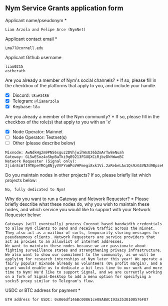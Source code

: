 Nym Service Grants application form 
------------------------------------

Applicant name/pseudonym *
```
Liam Arzola and Felipe Arce (NymNet)
```

Applicant contact email *
```
Lma77@cornell.edu
```

Applicant Github username
```
liam0215
astherath
```

Are you already a member of Nym's social channels? * 
If so, please fill in the checkbox of the platforms that apply to you, and include your handle. 
- [x] Discord: `l8a#3486`
- [x] Telegram: `@liamarzola`
- [x] Keybase: `l8a`

Are you already a member of the Nym community? * 
If so, please fill in the checkbox of the role(s) that apply to you with an 'x' 
- [x] Node Operator: Mainnet 
- [ ] Node Operator: Testnet(s)
- [ ] Other (please describe below)
```
Mixnode: AwNdkHg2m9PNS6sguz2DVhjwihWsU36bZmArTw8eNuah
Gateway: GL5wESoz4oSbpBaTki9qB9213FGUQXCiRjbzDkhWwoBC
Network Requester (Signal only): 2jidn5iWf19TKpeYMCg8NjyVVFYoWPoVHPmegi8xk1Vi.2aRebeLAx1Qs9zG4VNZd9BpzeRtxSvBtb7pyAVxwHQ1d@GL5wESoz4oSbpBaTki9qB9213FGUQXCiRjbzDkhWwoBC
```

Do you maintain nodes in other projects? 
If so, please briefly list which projects below: 
```
No, fully dedicated to Nym!
```

Why do you want to run a Gateway and Network Requester? * 
Please briefly describe what these nodes do, why you wish to maintain these nodes, and which service you would like to support with your Network Requester below: 
```
Gateways (will eventually) process Coconut based bandwidth credentials to allow Nym clients to send and receive traffic across the mixnet. They also act as a mailbox of sorts, temporarily storing messages for pseudanymous clients. Network Requesters are service providers that act as proxies to an allowlist of internet addresses.
We want to maintain these nodes because we are passionate about fighting surveillance states and strengthening privacy infrastructure. We also want to show our commitment to the community, as we will be applying for research internships at Nym later this year! We operate a fairly popular mixnode already as volunteers (0% profit margin), and a grant would enable us to dedicate a bit less time to our work and more time to Nym! We'd like to support Signal, and we are currently working on a fork of Signal-Desktop to add a menu option for specifying a socks5 proxy similar to Telegram's flow.
```

USDC or BTC address for payment * 
```
ETH address for USDC: 0x066df146Bc00861ce08ABAC193a3530100576F87
```
